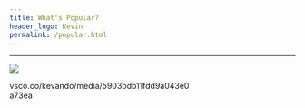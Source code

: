 ```yaml
---
title: What's Popular?
header_logo: Kevin
permalink: /popular.html
---
```


---



<div class="embeded media photo lobster" style="width: 320px">
<a href="https://vsco.co/kevando/media/5903bdb11fdd9a043e0a73ea" target="_blank"><img src="https://image.vsco.co/1/58f03f08236a133142807/5903bdb11fdd9a043e0a73ea/720x960/vsco_042817.jpg
" /></a>
    
<span class="caption">vsco.co/kevando/media/5903bdb11fdd9a043e0a73ea</span>

</div>

